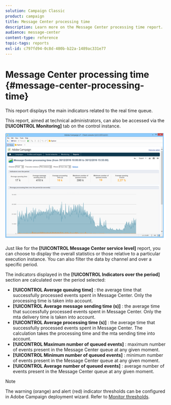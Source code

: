 ```yaml
---
solution: Campaign Classic
product: campaign
title: Message Center processing time
description: Learn more on the Message Center processing time report.
audience: message-center
content-type: reference
topic-tags: reports
exl-id: c797fd94-0c8d-480b-b22a-1489ac331e77
---
```

# Message Center processing time {#message-center-processing-time}

This report displays the main indicators related to the real time queue.

This report, aimed at technical administrators, can also be accessed via the **[!UICONTROL Monitoring]** tab on the control instance.

![](assets/mc_reports_2.png)

Just like for the **[!UICONTROL Message Center service level]** report, you can choose to display the overall statistics or those relative to a particular execution instance. You can also filter the data by channel and over a specific period.

The indicators displayed in the **[!UICONTROL Indicators over the period]** section are calculated over the period selected:

* **[!UICONTROL Average queuing time]** : the average time that successfully processed events spent in Message Center. Only the processing time is taken into account.
* **[!UICONTROL Average message sending time (s)]** : the average time that successfully processed events spent in Message Center. Only the mta delivery time is taken into account.
* **[!UICONTROL Average processing time (s)]** : the average time that successfully processed events spent in Message Center. The calculation takes the processing time and the mta sending time into account.
* **[!UICONTROL Maximum number of queued events]** : maximum number of events present in the Message Center queue at any given moment.
* **[!UICONTROL Minimum number of queued events]** : minimum number of events present in the Message Center queue at any given moment.
* **[!UICONTROL Average number of queued events]** : average number of events present in the Message Center queue at any given moment.

>[!NOTE]
>
>The warning (orange) and alert (red) indicator thresholds can be configured in Adobe Campaign deployment wizard. Refer to [Monitor thresholds](../../message-center/using/additional-configurations.md#monitoring-thresholds).
